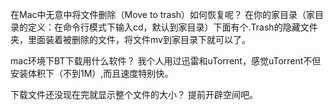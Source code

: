 




在Mac中无意中将文件删除（Move to trash）如何恢复呢？
在你的家目录（家目录的定义：在命令行模式下输入cd，默认到家目录）下面有个.Trash的隐藏文件夹，里面装着被删除的文件，将文件mv到家目录下就可以了。   


mac环境下BT下载用什么软件？
我个人用过迅雷和uTorrent，感觉uTorrent不但安装体积下（不到1M）,而且速度特别快。  

下载文件还没现在完就显示整个文件的大小？
提前开辟空间吧。